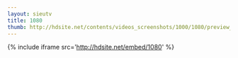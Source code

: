 ```yaml
---
layout: sieutv
title: 1080
thumb: http://hdsite.net/contents/videos_screenshots/1000/1080/preview_360p.mp4.jpg
---
```

{% include iframe src='http://hdsite.net/embed/1080' %}
 
